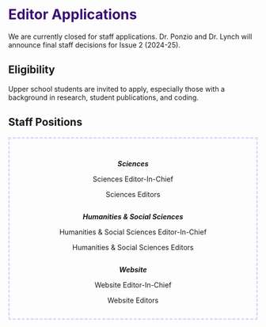 # <font color=#3B1072>Editor Applications</font>

We are currently closed for staff applications. Dr. Ponzio and Dr. Lynch will announce final staff decisions for Issue 2 (2024-25).

## Eligibility

Upper school students are invited to apply, especially those with a background in research, student publications, and coding.

## Staff Positions

<div style="text-align: center; border-width: 3px; border-style:dashed; border-color:#E7D2FF; padding: 1em;"> 

<p> </p>

<div class="row">

<div class="column">

***Sciences***

Sciences Editor-In-Chief

Sciences Editors

</div>

<div class="column">

***Humanities & Social Sciences***

Humanities & Social Sciences Editor-In-Chief

Humanities & Social Sciences Editors

</div>

<div class="column">

***Website***

Website Editor-In-Chief

Website Editors

</div>

</div>